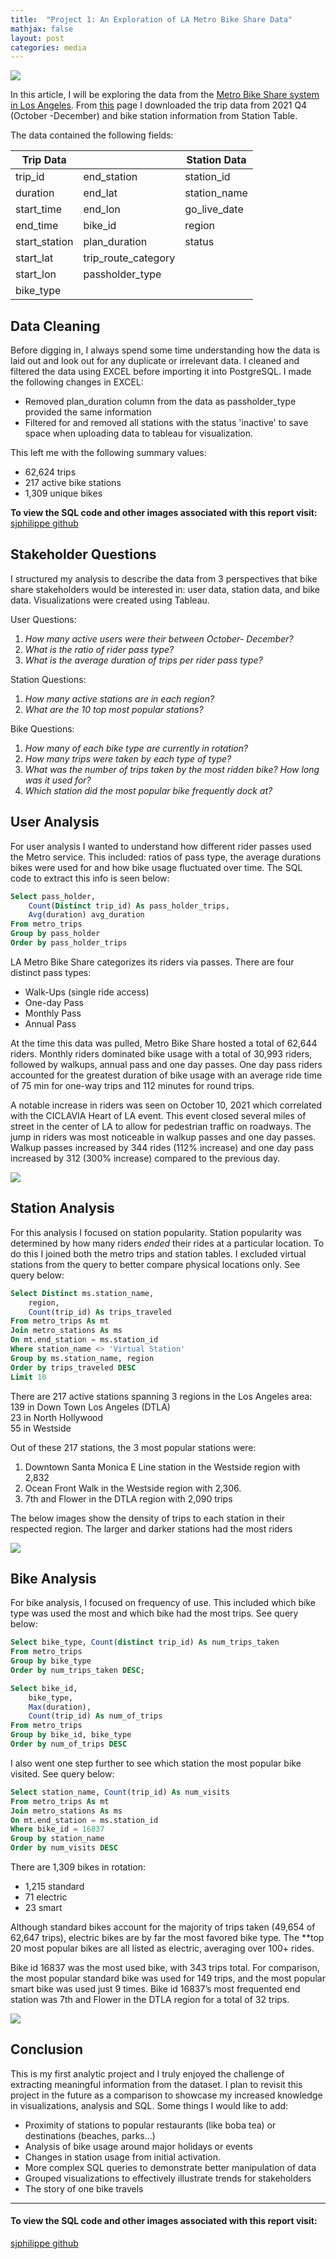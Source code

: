 ```yaml
---
title:  "Project 1: An Exploration of LA Metro Bike Share Data"
mathjax: false
layout: post
categories: media
---
```


![](/assets/img/logo.png)

In this article, I will be exploring the data from the [Metro Bike Share system in Los Angeles](https://bikeshare.metro.net/). From [this](https://bikeshare.metro.net/about/data/) page I downloaded the trip data from 2021 Q4 (October -December) and bike station information from Station Table. <br/>

The data contained the following fields:

|Trip Data| | Station Data|
|---------|-|-------------|
|trip_id| end_station |station_id|
|duration|end_lat |station_name|
|start_time| end_lon|go_live_date|
|end_time| bike_id|region |
|start_station|plan_duration |status|
|start_lat|trip_route_category |
|start_lon|passholder_type |
|bike_type|

## Data Cleaning
Before digging in, I always spend some time understanding how the data is laid out and look out for any duplicate or irrelevant data. I cleaned and filtered the data using EXCEL before importing it into PostgreSQL. I made the following changes in EXCEL:
- Removed plan_duration column from the data as passholder_type provided the same information
- Filtered for and removed all stations with the status 'inactive' to save space when uploading data to tableau for visualization. 

This left me with the following summary values:

- 62,624 trips
- 217 active bike stations
- 1,309 unique bikes

**To view the SQL code and other images associated with this report visit:**
[sjphilippe github](https://github.com/sjphilippe/Project1)

## Stakeholder Questions
I structured my analysis to describe the data from 3 perspectives that bike share stakeholders would be interested in: user data, station data, and bike data. Visualizations were created using Tableau. 

User Questions:
1. *How many active users were their between October- December?*
2. *What is the ratio of rider pass type?*
3. *What is the average duration of trips per rider pass type?*

Station Questions:
1. *How many active stations are in each region?*
2. *What are the 10 top most popular stations?*

Bike Questions:  
1. *How many of each bike type are currently in rotation?*
2. *How many trips were taken by each type of type?*
3. *What was the number of trips taken by the most ridden bike?  How long was it used for?*
4. *Which station did the most popular bike frequently dock at?* 

## User Analysis 
For user analysis I wanted to understand how different rider passes used the Metro service. This included: ratios of pass type, the average durations bikes were used for and how bike usage fluctuated over time.  The SQL code to extract this info is seen below:

```sql
Select pass_holder, 
	Count(Distinct trip_id) As pass_holder_trips,
	Avg(duration) avg_duration
From metro_trips
Group by pass_holder
Order by pass_holder_trips
```

LA Metro Bike Share categorizes its riders via passes. There are four distinct pass types: 
- Walk-Ups (single ride access)
- One-day Pass
- Monthly Pass
- Annual Pass

At the time this data was pulled, Metro Bike Share hosted a total of 62,644 riders. Monthly riders dominated bike usage with a total of 30,993 riders, followed by walkups, annual pass and one day passes. One day pass riders accounted for the greatest duration of bike usage with an average ride time of 75 min for one-way trips and 112 minutes for round trips.

A notable increase in riders was seen on October 10, 2021 which correlated with the CICLAVIA Heart of LA event. This event closed several miles of street in the center of LA to allow for pedestrian traffic on roadways. The jump in riders was most noticeable in walkup passes and one day passes. Walkup passes increased by 344 rides (112% increase) and one day pass increased by 312 (300% increase) compared to the previous day.

![](/assets/img/RiderDash.jpg)

## Station Analysis 

For this analysis I focused on station popularity. Station popularity was determined by how many riders *ended* their rides at a particular location. To do this I joined both the metro trips and station tables. I excluded virtual stations from the query to better compare physical locations only.  See query below:

```sql
Select Distinct ms.station_name, 
	region, 
	Count(trip_id) As trips_traveled
From metro_trips As mt
Join metro_stations As ms
On mt.end_station = ms.station_id
Where station_name <> 'Virtual Station'
Group by ms.station_name, region
Order by trips_traveled DESC
Limit 10
```
There are 217 active stations spanning 3 regions in the Los Angeles area: <br/>
139 in Down Town Los Angeles (DTLA) <br/>
23 in North Hollywood <br/>
55 in Westside <br/>

Out of these 217 stations, the 3 most popular stations were: <br/>
1. Downtown Santa Monica E Line station in the Westside region with 2,832 
2. Ocean Front Walk in the Westside region with 2,306.
3. 7th and Flower in the DTLA region with 2,090 trips 

The below images show the density of trips to each station in their respected region. The larger and darker stations had the most riders<br/>

![](/assets/img/StationRegion.jpg)


## Bike Analysis 
For bike analysis, I focused on frequency of use. This included which bike type was used the most and which bike had the most trips. See query below: 


```sql
Select bike_type, Count(distinct trip_id) As num_trips_taken
From metro_trips
Group by bike_type
Order by num_trips_taken DESC;

Select bike_id, 
	bike_type, 
	Max(duration), 
	Count(trip_id) As num_of_trips
From metro_trips
Group by bike_id, bike_type
Order by num_of_trips DESC
```
I also went one step further to see which station the most popular bike visited.  See query below: 

```sql
Select station_name, Count(trip_id) As num_visits
From metro_trips As mt
Join metro_stations As ms
On mt.end_station = ms.station_id
Where bike_id = 16837
Group by station_name
Order by num_visits DESC
```
There are 1,309 bikes in rotation: 
- 1,215 standard
- 71 electric
- 23 smart


Although standard bikes account for the majority of trips taken (49,654 of 62,647 trips), electric bikes are by far the most favored bike type. The **top 20 most popular bikes are all listed as electric, averaging over 100+ rides.

Bike id 16837 was the most used bike, with 343 trips total. For comparison, the most popular standard bike was used for 149 trips, and the most popular smart bike was used just 9 times.
Bike id 16837’s most frequented end station was 7th and Flower in the DTLA region for a total of 32 trips. 

![](/assets/img/BikesAna.png)

## Conclusion

This is my first analytic project and I truly enjoyed the challenge of extracting meaningful information from the dataset.  I plan to revisit this project in the future as a comparison to showcase my increased knowledge in visualizations, analysis and SQL. Some things I would like to add:

- Proximity of stations to popular restaurants (like boba tea) or destinations (beaches, parks...)
- Analysis of bike usage around major holidays or events 
- Changes in station usage from initial activation. 
- More complex SQL queries to demonstrate better manipulation of data
- Grouped visualizations to effectively illustrate trends for stakeholders
- The story of one bike travels

---

#### To view the SQL code and other images associated with this report visit:
[sjphilippe github](https://github.com/sjphilippe/Project1)
